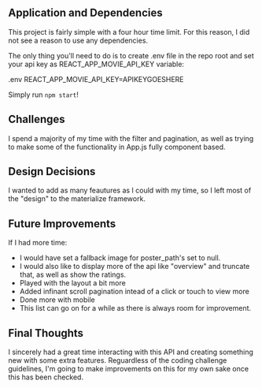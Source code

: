 ## Application and Dependencies

This project is fairly simple with a four hour time limit. For this reason, I  did not see a reason to use any dependencies. 

The only thing you'll need to do is to create .env file in the repo root and set your api key as REACT_APP_MOVIE_API_KEY variable:

.env
REACT_APP_MOVIE_API_KEY=APIKEYGOESHERE

Simply run `npm start`!



## Challenges

I spend a majority of my time with the filter and pagination, as well as trying to make some of the functionality in App.js fully component based.

## Design Decisions

I wanted to add as many feautures as I could with my time, so I left most of the "design" to the materialize framework.

## Future Improvements

If I had more time:
- I would have set a fallback image for poster_path's set to null. 
- I would also like to display more of the api like "overview" and truncate that, as well as show the ratings.  
- Played with the layout a bit more
- Added infinant scroll pagination intead of a click or touch to view more
- Done more with mobile
- This list can go on for a while as there is always room for improvement.

## Final Thoughts

I sincerely had a great time interacting with this API and creating something new with some extra features. Reguardless of the coding challenge guidelines, I'm going to make improvements on this for my own sake once this has been checked.